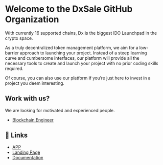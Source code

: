 # Welcome to the DxSale GitHub Organization

With currently 16 supported chains, Dx is the biggest IDO Launchpad in the crypto space.

As a truly decentralized token management platform, we aim for a low-barrier approach to launching your project. Instead of a steep learning curve and cumbersome interfaces, our platform will provide all the necessary tools to create and launch your project with no prior coding skills required.

Of course, you can also use our platform if you’re just here to invest in a project you deem interesting.

##  Work with us?

We are looking for motivated and experienced people.

- [Blockchain Engineer]([https://www.steiner.ch/index.php?id=604&sid=265&L=0](https://crypto.jobs/jobs/blockchain-engineer-at-dxsale-network-1))

## 🔗 Links

- [APP](https://dx.app/)
- [Landing Page](https://www.dxsale.network/)
- [Documentation](https://docs.dxsale.network/)
